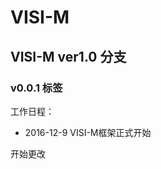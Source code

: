 # VISI-M 

## VISI-M ver1.0 分支
                                         
### v0.0.1 标签

工作日程：
* 2016-12-9 VISI-M框架正式开始

开始更改
